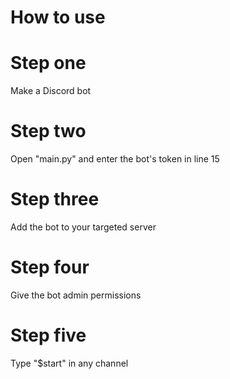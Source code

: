# How to use
# Step one 
Make a Discord bot
# Step two
Open "main.py" and enter the bot's token in line 15
# Step three
Add the bot to your targeted server
# Step four
Give the bot admin permissions
# Step five
Type "$start" in any channel
